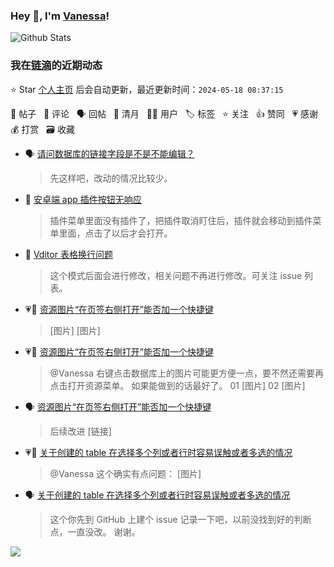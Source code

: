 ### Hey 👋, I'm [Vanessa](http://vanessa.b3log.org/)!

![Github Stats](https://github-readme-stats.vercel.app/api?username=Vanessa219&show_icons=true)

<!--events start -->

### 我在[链滴](https://ld246.com)的近期动态

⭐️ Star [个人主页](https://github.com/Vanessa219/Vanessa219) 后会自动更新，最近更新时间：`2024-05-18 08:37:15`

📝 帖子 &nbsp; 💬 评论 &nbsp; 🗣 回帖 &nbsp; 🌙 清月 &nbsp; 👨‍💻 用户 &nbsp; 🏷️ 标签 &nbsp; ⭐️ 关注 &nbsp; 👍 赞同 &nbsp; 💗 感谢 &nbsp; 💰 打赏 &nbsp; 🗃 收藏

* 🗣 [请问数据库的链接字段是不是不能编辑？](https://ld246.com/article/1715949478882/comment/1715951221513#comments)

  > 先这样吧，改动的情况比较少。
* 💬 [安卓端 app 插件按钮无响应](https://ld246.com/article/1715697574289/comment/1715770669731#comments)

  > 插件菜单里面没有插件了，把插件取消盯住后，插件就会移动到插件菜单里面，点击了以后才会打开。
* 💬 [Vditor 表格换行问题](https://ld246.com/article/1715658531067/comment/1715767428507#comments)

  > 这个模式后面会进行修改，相关问题不再进行修改。可关注 issue 列表。
* 💗📝 [资源图片“在页签右侧打开”能否加一个快捷键](https://ld246.com/article/1715002885146)

  > [图片] [图片]
* 💗💬 [资源图片“在页签右侧打开”能否加一个快捷键](https://ld246.com/article/1715002885146/comment/1715218799795#comments)

  > @Vanessa 右键点击数据库上的图片可能更方便一点，要不然还需要再点击打开资源菜单。 如果能做到的话最好了。 01 [图片] 02 [图片]
* 🗣 [资源图片“在页签右侧打开”能否加一个快捷键](https://ld246.com/article/1715002885146/comment/1715218799795#comments)

  > 后续改进 [链接]
* 💗💬 [关于创建的 table 在选择多个列或者行时容易误触或者多选的情况](https://ld246.com/article/1715067367781/comment/1715071238531#comments)

  > @Vanessa 这个确实有点问题： [图片]
* 🗣 [关于创建的 table 在选择多个列或者行时容易误触或者多选的情况](https://ld246.com/article/1715067367781/comment/1715071238531#comments)

  > 这个你先到 GitHub 上建个 issue 记录一下吧，以前没找到好的判断点，一直没改。 谢谢。


<!--events end -->

<a title="Hits" target="_blank" href="https://github.com/Vanessa219/Vanessa219"><img src="https://hits.b3log.org/Vanessa219/Vanessa219.svg"></a>
